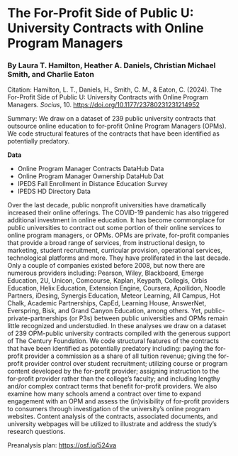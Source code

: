 # The For-Profit Side of Public U: University Contracts with Online Program Managers

### By Laura T. Hamilton, Heather A. Daniels, Christian Michael Smith, and Charlie Eaton

Citation: Hamilton, L. T., Daniels, H., Smith, C. M., & Eaton, C. (2024). The For-Profit Side of Public U: University Contracts with Online Program Managers. *Socius*, 10. https://doi.org/10.1177/23780231231214952

Summary: We draw on a dataset of 239 public university contracts that outsource online education to for-profit Online Program Managers (OPMs). We code structural features of the contracts that have been identified as potentially predatory.

**Data**
  - Online Program Manager Contracts DataHub Data
  - Online Program Manager Ownership DataHub Dat
  - IPEDS Fall Enrollment in Distance Education Survey
  - IPEDS HD Directory Data

Over the last decade, public nonprofit universities have dramatically increased their online offerings. The COVID-19 pandemic has also triggered additional investment in online education. It has become commonplace for public universities to contract out some portion of their online services to online program managers, or OPMs. OPMs are private, for-profit companies that provide a broad range of services, from instructional design, to marketing, student recruitment, curricular provision, operational services, technological platforms and more. They have proliferated in the last decade. Only a couple of companies existed before 2008, but now there are numerous providers including: Pearson, Wiley, Blackboard, Emerge Education, 2U, Unicon, Comcourse, Kaplan, Keypath, Collegis, Orbis Education, Helix Education, Extension Engine, Coursera, Apollidon, Noodle Partners, iDesing, Synergis Education, Meteor Learning, All Campus, Hot Chalk, Academic Partnerships, CapEd, Learning House, AnswerNet, Everspring, Bisk, and Grand Canyon Education, among others. Yet, public-private-partnerships (or P3s) between public universities and OPMs remain little recognized and understudied. In these analyses we draw on a dataset of 239 OPM-public university contracts compiled with the generous support of The Century Foundation. We code structural features of the contracts that have been identified as potentially predatory including: paying the for-profit provider a commission as a share of all tuition revenue; giving the for-profit provider control over student recruitment; utilizing course or program content developed by the for-profit provider; assigning instruction to the for-profit provider rather than the college’s faculty; and including lengthy and/or complex contract terms that benefit for-profit providers. We also examine how many schools amend a contract over time to expand engagement with an OPM and assess the (in)visibility of for-profit providers to consumers through investigation of the university’s online program websites. Content analysis of the contracts, associated documents, and university webpages will be utilized to illustrate and address the study’s research questions.

Preanalysis plan: https://osf.io/524va
